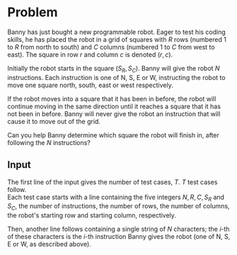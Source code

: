 # Problem

Banny has just bought a new programmable robot. Eager to test his coding skills, he has placed the robot in a grid of squares with $R$ rows (numbered $1$ to $R$ from north to south) and $C$ columns (numbered $1$ to $C$ from west to east). The square in row $r$ and column $c$ is denoted $(r, c)$.

Initially the robot starts in the square $(S_R, S_C)$. Banny will give the robot $N$ instructions. Each instruction is one of N, S, E or W, instructing the robot to move one square north, south, east or west respectively.

If the robot moves into a square that it has been in before, the robot will continue moving in the same direction until it reaches a square that it has not been in before. Banny will never give the robot an instruction that will cause it to move out of the grid.

Can you help Banny determine which square the robot will finish in, after following the $N$ instructions?

## Input

The first line of the input gives the number of test cases, $T$. $T$ test cases follow.  
Each test case starts with a line containing the five integers $N, R, C, S_R$ and $S_C$, the number of instructions, the number of rows, the number of columns, the robot's starting row and starting column, respectively.

Then, another line follows containing a single string of $N$ characters; the $i$-th of these characters is the $i$-th instruction Banny gives the robot (one of N, S, E or W, as described above).
